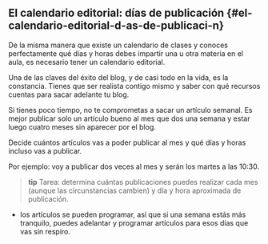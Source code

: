 ## El calendario editorial: días de publicación {#el-calendario-editorial-d-as-de-publicaci-n}

De la misma manera que existe un calendario de clases y conoces perfectamente qué días y horas debes impartir una u otra materia en el aula, es necesario tener un calendario editorial.

Una de las claves del éxito del blog, y de casi todo en la vida,  es la constancia. Tienes que ser realista contigo mismo y saber con qué recursos cuentas para sacar adelante tu blog.

Si tienes poco tiempo, no te comprometas a sacar un artículo semanal. Es mejor publicar solo un artículo bueno al mes que dos una semana y estar luego cuatro meses sin aparecer por el blog.

Decide cuántos artículos vas a poder publicar al mes y qué días y horas incluso vas a publicar.

Por ejemplo: voy a publicar dos veces al mes y serán los martes a las 10:30\.

>**tip**
>Tarea: determina cuántas publicaciones puedes realizar cada mes (aunque las circunstancias cambien) y día y hora aproximada de publicación.

*   los artículos se pueden programar, así que si una semana estás más tranquilo, puedes adelantar y programar artículos para esos días que vas sin respiro.